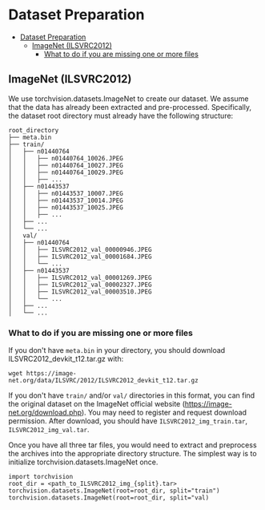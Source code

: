 # Dataset Preparation
- [Dataset Preparation](#dataset-preparation)
  - [ImageNet (ILSVRC2012)](#imagenet-ilsvrc2012)
    - [What to do if you are missing one or more files](#what-to-do-if-you-are-missing-one-or-more-files)

## ImageNet (ILSVRC2012)
We use torchvision.datasets.ImageNet to create our dataset. We assume that the data has already been extracted and pre-processed. Specifically, the dataset root directory must already have the following structure:
```
root_directory
├── meta.bin
├── train/
│   ├── n01440764
│   │   ├── n01440764_10026.JPEG
│   │   ├── n01440764_10027.JPEG
│   │   ├── n01440764_10029.JPEG
│   │   ├── ...
│   ├── n01443537
│   │   ├── n01443537_10007.JPEG
│   │   ├── n01443537_10014.JPEG
│   │   ├── n01443537_10025.JPEG
│   │   ├── ...
│   ├── ...
│   └── ...
│   val/
│   ├── n01440764
│   │   ├── ILSVRC2012_val_00000946.JPEG
│   │   ├── ILSVRC2012_val_00001684.JPEG
│   │   └── ...
│   ├── n01443537
│   │   ├── ILSVRC2012_val_00001269.JPEG
│   │   ├── ILSVRC2012_val_00002327.JPEG
│   │   ├── ILSVRC2012_val_00003510.JPEG
│   │   └── ...
│   ├── ...
│   └── ...
```

### What to do if you are missing one or more files
If you don't have `meta.bin` in your directory, you should download ILSVRC2012_devkit_t12.tar.gz with:
```
wget https://image-net.org/data/ILSVRC/2012/ILSVRC2012_devkit_t12.tar.gz
```

If you don't have `train/` and/or `val/` directories in this format, you can find the original dataset on the ImageNet official website (https://image-net.org/download.php). You may need to register and request download permission. After download, you should have `ILSVRC2012_img_train.tar`, `ILSVRC2012_img_val.tar`. 

Once you have all three tar files, you would need to extract and preprocess the archives into the appropriate directory structure. The simplest way is to initialize torchvision.datasets.ImageNet once.

```
import torchvision
root_dir = <path_to_ILSVRC2012_img_{split}.tar>
torchvision.datasets.ImageNet(root=root_dir, split="train")
torchvision.datasets.ImageNet(root=root_dir, split="val)
```
